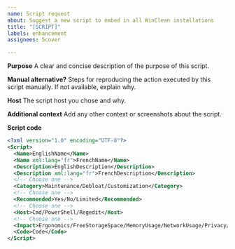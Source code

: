 ```yaml
---
name: Script request
about: Suggest a new script to embed in all WinClean installations
title: "[SCRIPT]"
labels: enhancement
assignees: 5cover

---
```


**Purpose**
A clear and concise description of the purpose of this script.

**Manual alternative?**
Steps for reproducing the action executed by this script manually. If not available, explain why.

**Host**
The script host you chose and why.

**Additional context**
Add any other context or screenshots about the script.

**Script code**
```xml
<?xml version="1.0" encoding="UTF-8"?>
<Script>
  <Name>EnglishName</Name>
  <Name xml:lang="fr">FrenchName</Name>
  <Description>EnglishDescription</Description>
  <Description xml:lang="fr">FrenchDescription</Description>
  <!-- Choose one -->
  <Category>Maintenance/Debloat/Customization</Category>
  <!-- Choose one -->
  <Recommended>Yes/No/Limited</Recommended>
  <!-- Choose one -->
  <Host>Cmd/PowerShell/Regedit</Host>
  <!-- Choose one -->
  <Impact>Ergonomics/FreeStorageSpace/MemoryUsage/NetworkUsage/Privacy/Performance/ShutdownTime/StartupTime/StorageSpeed/Visuals</Impact>
  <Code>Code</Code>
</Script>
```

